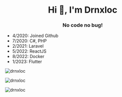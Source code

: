 <h1 align="center">Hi 👋, I'm Drnxloc</h1>
<h3 align="center">No code no bug!</h3>

- 4/2020: Joined Github
- 7/2020: C#, PHP
- 2/2021: Laravel
- 5/2022: ReactJS
- 8/2022: Docker
- 1/2023: Flutter

<p><img align="center" src="https://github-readme-stats.vercel.app/api/top-langs?username=drnxloc&show_icons=true&locale=en&layout=compact" alt="drnxloc" /></p>

<p><img align="center" src="https://github-readme-stats.vercel.app/api?username=drnxloc&show_icons=true&locale=en" alt="drnxloc" /></p>

<p><img align="center" src="https://github-readme-streak-stats.herokuapp.com/?user=drnxloc&" alt="drnxloc" /></p>


